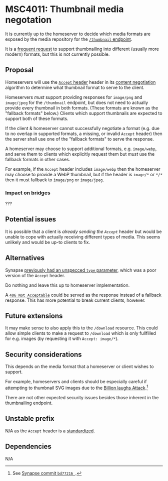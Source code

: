 # MSC4011: Thumbnail media negotation

It is currently up to the homeserver to decide which media formats are exposed
by the media repository for the [`/thumbnail` endpoint](https://spec.matrix.org/v1.6/client-server-api/#get_matrixmediav3thumbnailservernamemediaid).

It is a [frequent request](https://github.com/matrix-org/matrix-spec/issues/453)
to support thumbnailing into different (usually more modern) formats, but this
is not currently possible.

## Proposal

Homeservers will use the [`Accept` header](https://developer.mozilla.org/en-US/docs/Web/HTTP/Headers/Accept)
header in its [content negotiation](https://developer.mozilla.org/en-US/docs/Web/HTTP/Content_negotiation#server-driven_content_negotiation)
algorithm to determine what thumbnail format to serve to the client.

Homeservers *must* support providing responses for `image/png` and `image/jpeg`
for the `/thumbnail` endpoint, but does not need to actually provide every thumbnail
in both formats. (These formats are known as the "fallback formats" below.) Clients
which support thumbnails are expected to support both of these formats.

If the client & homeserver cannot successfully negotiate a format (e.g. due to no
overlap in supported formats, a missing, or invalid `Accept` header) then the
server shall use one of the "fallback formats" to serve the response.

A homeserver may choose to support additional formats, e.g. `image/webp`, and
serve them to clients which explicitly request them but *must* use the fallback
formats in other cases.

For example, if the `Accept` header includes `image/webp` then the homeserver
may choose to provide a WebP thumbnail, but if the header is `image/*` or `*/*`
then it must fallback to `image/png` or `image/jpeg`.

### Impact on bridges

???

## Potential issues

It is possible that a client is *already sending the `Accept`* header but would
be unable to cope with actually receiving different types of media. This seems
unlikely and would be up-to clients to fix.

## Alternatives

Synapse [previously had an unspecced `type` parameter](https://github.com/matrix-org/synapse/issues/14913),
which was a poor version of the `Accept` header.

Do nothing and leave this up to homeserver implementation.

A [`406 Not Acceptable`](https://developer.mozilla.org/en-US/docs/Web/HTTP/Status/406)
could be served as the response instead of a fallback response. This has more
potential to break current clients, however.

## Future extensions

It may make sense to also apply this to the `/download` resource. This could
allow simple clients to make a request to `/download` which is only fullfilled
for e.g. images (by requesting it with `Accept: image/*`).

## Security considerations

This depends on the media format that a homeserver or client wishes to support.

For example, homeservers and clients should be especially careful if attempting
to thumbnail SVG images due to the [Billion laughs Attack](https://en.wikipedia.org/wiki/Billion_laughs_attack).[^1]

There are not other expected security issues besides those inherent in the
thumbnailing endpoint.

## Unstable prefix

N/A as the `Accept` header is a [standardized](https://developer.mozilla.org/en-US/docs/Web/HTTP/Headers/Accept).

## Dependencies

N/A

[^1]: See [Synapse commit `bd77216 `](https://github.com/matrix-org/synapse/commit/bd77216d06518ace2ec6213aa0ac0c834e923456).
